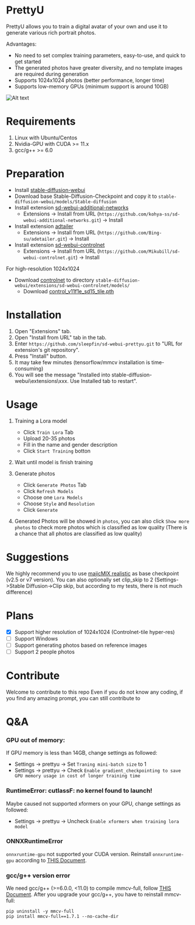 # PrettyU

PrettyU allows you to train a digital avatar of your own and use it to generate various rich portrait photos.

Advantages:
- No need to set complex training parameters, easy-to-use, and quick to get started
- The generated photos have greater diversity, and no template images are required during generation
- Supports 1024x1024 photos (better performance, longer time)
- Supports low-memory GPUs (minimum support is around 10GB)

![Alt text](images/demo.png)

# Requirements
1. Linux with Ubuntu/Centos
2. Nvidia-GPU with CUDA >= 11.x
3. gcc/g++ >= 6.0

# Preparation
- Install [stable-diffusion-webui](https://github.com/AUTOMATIC1111/stable-diffusion-webui)
- Download base Stable-Diffusion-Checkpoint and copy it to `stable-diffusion-webui/models/Stable-diffusion`
- Install extension [sd-webui-additional-networks](https://github.com/kohya-ss/sd-webui-additional-networks)
  - Extensions -> Install from URL (`https://github.com/kohya-ss/sd-webui-additional-networks.git`) -> Install
- Install extension [adtailer](https://github.com/Bing-su/adetailer)
  - Extensions -> Install from URL (`https://github.com/Bing-su/adetailer.git`) -> Install
- Install extension [sd-webui-controlnet](https://github.com/Mikubill/sd-webui-controlnet)
  - Extensions -> Install from URL (`https://github.com/Mikubill/sd-webui-controlnet.git`) -> Install

For high-resolution 1024x1024
- Download [controlnet](https://huggingface.co/lllyasviel/ControlNet-v1-1/tree/main) to directory `stable-diffusion-webui/extensions/sd-webui-controlnet/models/`
  - Download [control_v11f1e_sd15_tile.pth](https://huggingface.co/lllyasviel/ControlNet-v1-1/blob/main/control_v11f1e_sd15_tile.pth)

# Installation
1. Open "Extensions" tab.
2. Open "Install from URL" tab in the tab.
3. Enter `https://github.com/sleepfin/sd-webui-prettyu.git` to "URL for extension's git repository".
4. Press "Install" button.
5. It may take few minutes (tensorflow/mmcv installation is time-consuming)
6. You will see the message "Installed into stable-diffusion-webui\extensions\xxx. Use Installed tab to restart".

# Usage
1. Training a Lora model
    - Click `Train Lora` Tab
    - Upload 20-35 photos
    - Fill in the name and gender description
    - Click `Start Training` botton

2. Wait until model is finish training
   
3. Generate photos
    - Click `Generate Photos` Tab
    - Click `Refresh Models`
    - Choose one `Lora Models`
    - Choose `Style` and `Resolution`
    - Click `Generate`

4. Generated Photos will be showed in `photos`, you can also click `Show more photos` to check more photos which is classified as low quality (There is a chance that all photos are classified as low quality)

# Suggestions
We highly recommend you to use [majicMIX realistic](https://civitai.com/models/43331?modelVersionId=126470) as base checkpoint (v2.5 or v7 version). You can also optionally set clip_skip to 2 (Settings->Stable Diffusion->Clip skip, but according to my tests, there is not much difference)

# Plans
- [x] Support higher resolution of 1024x1024 (Controlnet-tile hyper-res)
- [ ] Support Windows
- [ ] Support generating photos based on reference images
- [ ] Support 2 people photos

# Contribute

Welcome to contribute to this repo
Even if you do not know any coding, if you find any amazing prompt, you can still contribute to 
# Q&A

### GPU out of memory:
If GPU memory is less than 14GB, change settings as followed:
   - Settings -> prettyu -> Set `Traning mini-batch size` to 1
   - Settings -> prettyu -> Check `Enable gradient_checkpointing to save GPU memory usage in cost of longer training time`

### RuntimeError: cutlassF: no kernel found to launch!
Maybe caused not supported xformers on your GPU, change settings as followed:
   - Settings -> prettyu -> Uncheck `Enable xformers when training lora model`

### ONNXRuntimeError
`onnxruntime-gpu` not supported your CUDA version. Reinstall `onnxruntime-gpu` according to [THIS Document](https://onnxruntime.ai/docs/execution-providers/CUDA-ExecutionProvider.html).

### gcc/g++ version error
We need gcc/g++ (>=6.0.0, <11.0) to compile mmcv-full, follow [THIS Document](https://stackoverflow.com/questions/55345373/how-to-install-gcc-g-8-on-centos).
After you upgrade your gcc/g++, you have to reinstall mmcv-full:
```shell
pip uninstall -y mmcv-full
pip install mmcv-full==1.7.1 --no-cache-dir
```


